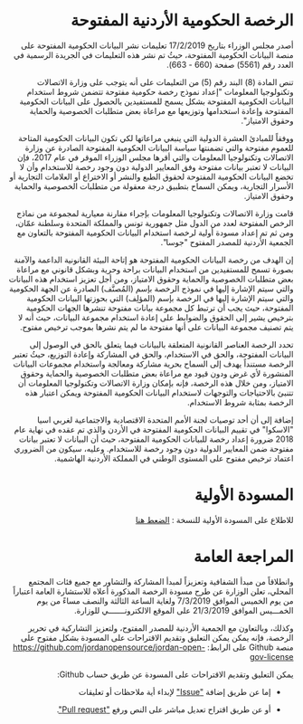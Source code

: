 <div dir="rtl">

# الرخصة الحكومية الأردنية المفتوحة

أصدر مجلس الوزراء بتاريخ 17/2/2019 تعليمات نشر البيانات الحكومية المفتوحة على منصة البيانات الحكومية المفتوحة، حيثُ تم نشر هذه التعليمات في الجريدة الرسمية في العدد رقم (5561) صفحة (660 - 663).
 
تنص المادة (8) البند رقم (5) من التعليمات على أنه يتوجب على وزارة الاتصالات وتكنولوجيا المعلومات "إعداد نموذج رخصة حكومية مفتوحة تتضمن شروط استخدام البيانات الحكومية المفتوحة بشكل يسمح للمستفيدين بالحصول على البيانات الحكومية المفتوحة وإعادة استخدامها وتوزيعها مع مراعاة بعض متطلبات الخصوصية والحماية وحقوق الامتياز".
 
ووفقاً للمبادئ العشرة الدولية التي ينبغي مراعاتها لكي تكون البيانات الحكومية المتاحة للعموم مفتوحة والتي تضمنتها سياسة البيانات الحكومية المفتوحة الصادرة عن وزارة الاتصالات وتكنولوجيا المعلومات والتي أقرها مجلس الوزراء الموقر في عام 2017، فإن البيانات لا تعتبر بيانات مفتوحة وفق المعايير الدولية دون وجود رخصة للاستخدام وأن لا تخضع البيانات الحكومية المفتوحة  لحقوق الطبع والنشر أو الاختراع أو العلامات التجارية أو الأسرار التجارية، ويمكن السماح بتطبيق درجة معقولة من متطلبات الخصوصية والحماية وحقوق الامتياز.
 
قامت وزارة الاتصالات وتكنولوجيا المعلومات بإجراء مقارنة معيارية لمجموعة من نماذج الرخص المفتوحة لعدد من الدول مثل جمهورية تونس والمملكة المتحدة وسلطنة عمّان، ومن ثم تم إعداد مسودة أولية لرخصة استخدام البيانات الحكومية المفتوحة بالتعاون مع الجمعية الأردنية للمصدر المفتوح "جوسا".
 
إن الهدف من رخصة البيانات الحكومية المفتوحة هو إتاحة البيئة القانونية الداعمة والآمنة بصورة تسمح للمستفيدين من استخدام البيانات براحة وحرية وبشكل قانوني مع مراعاة بعض متطلبات الخصوصية والحماية وحقوق الامتياز، ومن أجل تعزيز استخدام هذه البيانات والتي سيتم الإشارة إليها في نموذج الرخصة بإسم (المُصنَّف) الصادرة عن الجهة الحكومية والتي سيتم الإشارة إليها في الرخصة بإسم (المؤلِف) التي بحوزتها البيانات الحكومية المفتوحة، حيث يجب أن ترتبط كل مجموعة بيانات مفتوحة تنشرها الجهات الحكومية بترخيص يشير إلى الحقوق والضوابط على إعادة استخدام مجموعة البيانات، حيث أنه لا يتم تصنيف مجموعة البيانات على أنها مفتوحة ما لم يتم نشرها بموجب ترخيص مفتوح.
 
تحدد الرخصة العناصر القانونية المتعلقة بالبيانات فيما يتعلق بالحق في الوصول إلى البيانات المفتوحة، والحق في الاستخدام، والحق في المشاركة وإعادة التوزيع، حيثُ تعتبر الرخصة مستنداً يهدف إلى السماح بحرية مشاركة ومعالجة واستخدام مجموعات البيانات المنشورة لأي غرض ودون قيود مع مراعاة بعض متطلبات الخصوصية والحماية وحقوق الامتياز، ومن خلال هذه الرخصة، فإنه بإمكان وزارة الاتصالات وتكنولوجيا المعلومات أن تتنبئ بالاحتياجات والتوجهات لاستخدام البيانات الحكومية المفتوحة ويمكن اعتبار هذه الرخصة بمثابة شروط الاستخدام.
 
إضافة إلى أن أحد توصيات لجنة الأمم المتحدة الاقتصادية والاجتماعية لغربي اسيا "الاسكوا" في تقييم البيانات الحكومية المفتوحة في الأردن والذي تم عقده في نهاية عام 2018 ضرورة إعداد رخصة للبيانات الحكومية المفتوحة، حيث أن البيانات لا تعتبر بيانات مفتوحة ضمن المعايير الدولية دون وجود رخصة للاستخدام. وعليه، سيكون من الضروري اعتماد ترخيص مفتوح على المستوى الوطني في المملكة الأردنية الهاشمية.

# المسودة الأولية

للاطلاع على المسودة الأولية للنسخة : [الضعط هنا](https://github.com/jordanopensource/jordan-open-gov-license/blob/master/LICENSE.md)

# المراجعة العامة

وانطلاقاً من مبدأ الشفافية وتعزيزاً لمبدأ المشاركة والتشاور مع جميع فئات المجتمع المحلي، تعلن الوزارة عن طرح مسودة الرخصة المذكورة أعلاه للاستشارة العامة اعتباراً من يوم الخميس الموافق 7/3/2019 ولغاية الساعة الثالثة والنصف مساءً من يوم الخمـــيس الموافق 21/3/2019 على الموقع الالكترونـــــــي للوزارة.

وكذلك، وبالتعاون مع الجمعية الأردنية للمصدر المفتوح، ولتعزيز التشاركية في تحرير الرخصة، فإنه يمكن يمكن التعليق وتقديم الاقتراحات على المسودة بشكل مفتوح على منصة Github على الرابط: https://github.com/jordanopensource/jordan-open-gov-license

يمكن التعليق وتقديم الاقتراحات على المسودة عن طريق حساب Github:

+ إما عن طريق إضافة ["Issue"](https://github.com/jordanopensource/jordan-open-gov-license/issues/new) لإبداء أية ملاحظات أو تعليقات

+ أو عن طريق اقتراح تعديل مباشر على النص ورفع ["Pull request"](https://github.com/jordanopensource/jordan-open-gov-license/edit/master/LICENSE.md).

</div>
